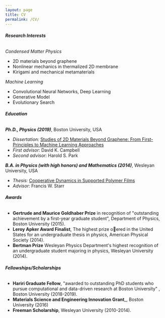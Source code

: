 ```yaml
---
layout: page
title: CV
permalink: /CV/
---
```

###### __Research Interests__

*Condensed Matter Physics*
* 2D materials beyond graphene 
* Nonlinear mechanics in thermalized 2D membrane 
* Kirigami and mechanical metamaterials 

*Machine Learning*
* Convolutional Neural Networks, Deep Learning
* Generative Model 
* Evolutionary Search 

###### __Education__

__*Ph.D., Physics (2019)*__, Boston University, USA
* *Dissertation:* [Studies of 2D Materials Beyond Graphene: From First-Principles to Machine Learning Approaches]({{site.baseurl}}../files/thesis_2DBeyondGraphene_PaulHanakata.pdf)
* *First advisor:* David K. Campbell
* *Second advisor:* Harold S. Park 

__*B.A. in Physics (with high honors) and Mathematics  (2014)*__, Wesleyan University, USA
* *Thesis:* [Cooperative Dynamics in Supported Polymer Films]({{site.baseurl}}../files/thesis_PolymerFilms_PaulHanakata.pdf)
* *Advisor:* Francis W. Starr

###### __Awards__
* __Gertrude and Maurice Goldhaber Prize__ in recognition of "outstanding achievement by a first-year graduate student", Department of Physics, Boston University (2015).
* __Leroy Apker Award Finalist__, The highest prize oered in the United States for an undergraduate thesis in physics, American Physical Society (2014). 
* __Bertman Prize__ Wesleyan Physics Department's highest recognition of an undergraduate student majoring in physics, Wesleyan University (2014). 

###### __Fellowships/Scholarships__
* __Hariri Graduate Fellow__, "awarded to outstanding PhD students who pursue computational and data-driven research at Boston
University" , Boston University (2018-2019).
* __Materials Science and Engineering Innovation Grant___, Boston University (2016) 
* __Freeman Scholarship__, Wesleyan University (2010-2014).
